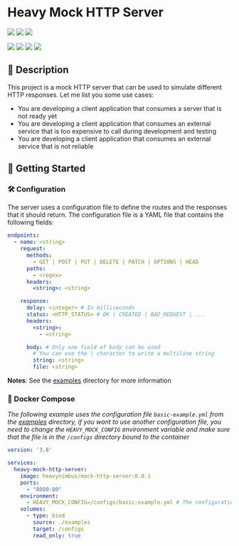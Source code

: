 # Heavy Mock HTTP Server

![](https://img.shields.io/badge/Status-Under%20Development-red)
![](https://img.shields.io/badge/Version-0.0.1-blue)
[![](https://img.shields.io/badge/License-GPL--3.0-blue)](./LICENSE.md)

![](https://img.shields.io/badge/Docker-1D63ED?logo=Docker)
![](https://img.shields.io/badge/SpringBoot-v3.3.0-6DB33F?logo=Spring)
![](https://img.shields.io/badge/Spring-v6.1.6-6DB33F?logo=Spring)
![](https://img.shields.io/badge/Java-v21.0.3-007396?logo=Oracle)

## 📝 Description

This project is a mock HTTP server that can be used to simulate different HTTP responses. Let me list you some use
cases:

* You are developing a client application that consumes a server that is not ready yet
* You are developing a client application that consumes an external service that is too expensive to call during
  development and testing
* You are developing a client application that consumes an external service that is not reliable

## 🚀 Getting Started

### 🛠️ Configuration

The server uses a configuration file to define the routes and the responses that it should return. The configuration
file is a YAML file that contains the following fields:

```yaml
endpoints:
  - name: <string>
    request:
      methods:
        - GET | POST | PUT | DELETE | PATCH | OPTIONS | HEAD
      paths:
        - <regex>
      headers:
        <string>: <string>

    response:
      delay: <integer> # In milliseconds
      status: <HTTP_STATUS> # OK | CREATED | BAD_REQUEST | ...
      headers:
        <string>:
          - <string>

      body: # Only one field of body can be used
        # You can use the | character to write a multiline string
        string: <string>
        file: <string>
```

**Notes**: See the [examples](./examples) directory for more information

### 🐳 Docker Compose

*The following example uses the configuration file `basic-example.yml` from the [examples](./examples) directory,
if you want to use another configuration file, you need to change the `HEAVY_MOCK_CONFIG` environment variable
and make sure that the file is in the `/configs` directory bound to the container*

```yaml
version: '3.8'

services:
  heavy-mock-http-server:
    image: heavynimbus/mock-http-server:0.0.1
    ports:
      - "8080:80"
    environment:
      - HEAVY_MOCK_CONFIG=/configs/basic-example.yml # The configuration file that the server should use
    volumes:
      - type: bind
        source: ./examples
        target: /configs
        read_only: true
```

